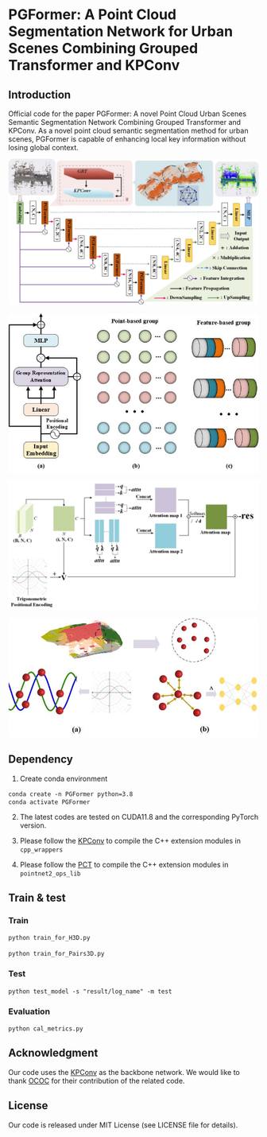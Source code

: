 # PGFormer: A Point Cloud Segmentation Network for Urban Scenes Combining Grouped Transformer and KPConv
## Introduction
Official code for the paper PGFormer: A novel Point Cloud Urban Scenes Semantic Segmentation Network Combining Grouped Transformer and KPConv.
As a novel point cloud semantic segmentation method for urban scenes, PGFormer is capable of enhancing local key information without losing global context. 

![Pipeline](https://github.com/Kange7/PGFormer/blob/main/doc/Pipeline.jpg)

![Grouped Transformer](https://github.com/Kange7/PGFormer/blob/main/doc/GroupedTransformer.jpg)

![GRT block](https://github.com/Kange7/PGFormer/blob/main/doc/GRTblock.jpg)

![Pisitional Encoding](https://github.com/Kange7/PGFormer/blob/main/doc/PE.jpg)

## Dependency

1. Create conda environment
```
conda create -n PGFormer python=3.8
conda activate PGFormer
```

2. The latest codes are tested on CUDA11.8 and the corresponding PyTorch version.

3. Please follow the <a href="https://github.com/HuguesTHOMAS/KPConv-PyTorch">KPConv</a> to compile the C++ extension modules in `cpp_wrappers`

4. Please follow the <a href="https://github.com/Strawberry-Eat-Mango/PCT_Pytorch">PCT</a> to compile the C++ extension modules in `pointnet2_ops_lib`

## Train & test

### Train
```
python train_for_H3D.py

python train_for_Pairs3D.py
```
### Test

```
python test_model -s "result/log_name" -m test
```
### Evaluation
```
python cal_metrics.py
```




## Acknowledgment

Our code uses the <a href="https://github.com/HuguesTHOMAS/KPConv-PyTorch">KPConv</a> as the backbone network.
We would like to thank <a href="https://github.com/PuzoW/One-Class-One-Click">OCOC</a> for their contribution of the related code.

## License
Our code is released under MIT License (see LICENSE file for details).
